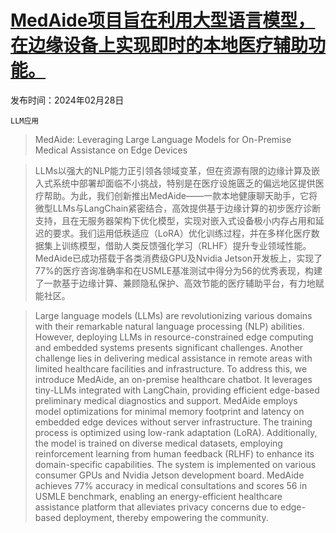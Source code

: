 # [MedAide项目旨在利用大型语言模型，在边缘设备上实现即时的本地医疗辅助功能。](https://arxiv.org/abs/2403.00830)

发布时间：2024年02月28日

`LLM应用`

> MedAide: Leveraging Large Language Models for On-Premise Medical Assistance on Edge Devices

> LLMs以强大的NLP能力正引领各领域变革，但在资源有限的边缘计算及嵌入式系统中部署却面临不小挑战，特别是在医疗设施匮乏的偏远地区提供医疗帮助。为此，我们创新推出MedAide——一款本地健康聊天助手，它将微型LLMs与LangChain紧密结合，高效提供基于边缘计算的初步医疗诊断支持，且在无服务器架构下优化模型，实现对嵌入式设备极小内存占用和延迟的要求。我们运用低秩适应（LoRA）优化训练过程，并在多样化医疗数据集上训练模型，借助人类反馈强化学习（RLHF）提升专业领域性能。MedAide已成功搭载于各类消费级GPU及Nvidia Jetson开发板上，实现了77%的医疗咨询准确率和在USMLE基准测试中得分为56的优秀表现，构建了一款基于边缘计算、兼顾隐私保护、高效节能的医疗辅助平台，有力地赋能社区。

> Large language models (LLMs) are revolutionizing various domains with their remarkable natural language processing (NLP) abilities. However, deploying LLMs in resource-constrained edge computing and embedded systems presents significant challenges. Another challenge lies in delivering medical assistance in remote areas with limited healthcare facilities and infrastructure. To address this, we introduce MedAide, an on-premise healthcare chatbot. It leverages tiny-LLMs integrated with LangChain, providing efficient edge-based preliminary medical diagnostics and support. MedAide employs model optimizations for minimal memory footprint and latency on embedded edge devices without server infrastructure. The training process is optimized using low-rank adaptation (LoRA). Additionally, the model is trained on diverse medical datasets, employing reinforcement learning from human feedback (RLHF) to enhance its domain-specific capabilities. The system is implemented on various consumer GPUs and Nvidia Jetson development board. MedAide achieves 77\% accuracy in medical consultations and scores 56 in USMLE benchmark, enabling an energy-efficient healthcare assistance platform that alleviates privacy concerns due to edge-based deployment, thereby empowering the community.